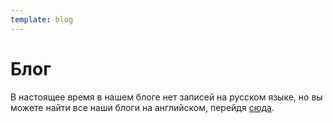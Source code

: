 ```yaml
---
template: blog
---
```

# Блог

В настоящее время в нашем блоге нет записей на русском языке, но вы можете найти все наши блоги на английском, перейдя [сюда](https://peachbitcoin.com/blog).
